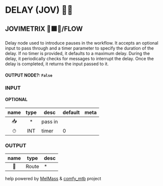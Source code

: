 # DELAY (JOV) ✋🏽

## JOVIMETRIX 🔺🟩🔵/FLOW

Delay node used to introduce pauses in the workflow. It accepts an optional input to pass through and a timer parameter to specify the duration of the delay. If no timer is provided, it defaults to a maximum delay. During the delay, it periodically checks for messages to interrupt the delay. Once the delay is completed, it returns the input passed to it.

#### OUTPUT NODE?: `False`

### INPUT

#### OPTIONAL

name|type|desc|default|meta
:---:|:---:|---|---|---
📥|*|pass in||
⏱|INT|timer|0|

### OUTPUT

name|type|desc
:---:|:---:|---
🚌|Route|*

help powered by [MelMass](https://github.com/melMass) & [comfy_mtb](https://github.com/melMass/comfy_mtb) project